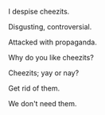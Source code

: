<p> I despise cheezits. </p>
<p> Disgusting, controversial. </p>
<p> Attacked with propaganda. </p>
<p> Why do you like cheezits? </p>
<p> Cheezits; yay or nay? </p>
<p> Get rid of them. </p>
<p> We don't need them. </p>
